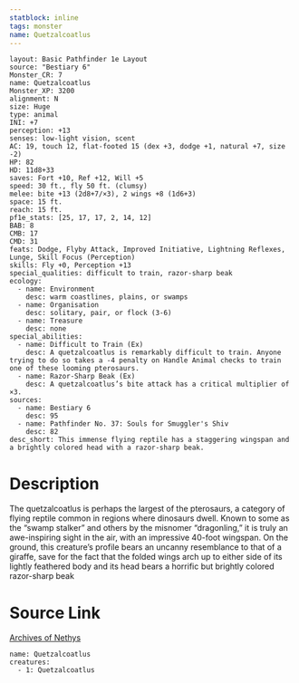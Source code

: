 ```yaml
---
statblock: inline
tags: monster
name: Quetzalcoatlus
---
```

```statblock
layout: Basic Pathfinder 1e Layout
source: "Bestiary 6"
Monster_CR: 7
name: Quetzalcoatlus
Monster_XP: 3200
alignment: N
size: Huge
type: animal
INI: +7
perception: +13
senses: low-light vision, scent
AC: 19, touch 12, flat-footed 15 (dex +3, dodge +1, natural +7, size -2)
HP: 82
HD: 11d8+33
saves: Fort +10, Ref +12, Will +5
speed: 30 ft., fly 50 ft. (clumsy)
melee: bite +13 (2d8+7/×3), 2 wings +8 (1d6+3)
space: 15 ft.
reach: 15 ft.
pf1e_stats: [25, 17, 17, 2, 14, 12]
BAB: 8
CMB: 17
CMD: 31
feats: Dodge, Flyby Attack, Improved Initiative, Lightning Reflexes, Lunge, Skill Focus (Perception)
skills: Fly +0, Perception +13
special_qualities: difficult to train, razor-sharp beak
ecology:
  - name: Environment
    desc: warm coastlines, plains, or swamps
  - name: Organisation
    desc: solitary, pair, or flock (3-6)
  - name: Treasure
    desc: none
special_abilities:
  - name: Difficult to Train (Ex)
    desc: A quetzalcoatlus is remarkably difficult to train. Anyone trying to do so takes a -4 penalty on Handle Animal checks to train one of these looming pterosaurs.
  - name: Razor-Sharp Beak (Ex)
    desc: A quetzalcoatlus’s bite attack has a critical multiplier of ×3.
sources:
  - name: Bestiary 6
    desc: 95
  - name: Pathfinder No. 37: Souls for Smuggler's Shiv
    desc: 82
desc_short: This immense flying reptile has a staggering wingspan and a brightly colored head with a razor-sharp beak.
```
# Description
The quetzalcoatlus is perhaps the largest of the pterosaurs, a category of flying reptile common in regions where dinosaurs dwell. Known to some as the “swamp stalker” and others by the misnomer “dragonling,” it is truly an awe-inspiring sight in the air, with an impressive 40-foot wingspan. On the ground, this creature’s profile bears an uncanny resemblance to that of a giraffe, save for the fact that the folded wings arch up to either side of its lightly feathered body and its head bears a horrific but brightly colored razor-sharp beak
# Source Link
[Archives of Nethys](https://aonprd.com/MonsterDisplay.aspx?ItemName=Quetzalcoatlus)
```encounter-table
name: Quetzalcoatlus
creatures:
  - 1: Quetzalcoatlus
```
